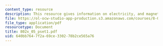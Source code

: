 ```yaml
---
content_type: resource
description: This resource gives information on electricity, and magnetism.
file: https://ol-ocw-studio-app-production.s3.amazonaws.com/courses/8-02x-physics-ii-electricity-magnetism-with-an-experimental-focus-spring-2005/640bb7647f2a69ce330278b2ce565a76_802x_05_pset1.pdf
file_type: application/pdf
resourcetype: Document
title: 802x_05_pset1.pdf
uid: 640bb764-7f2a-69ce-3302-78b2ce565a76
---
```

